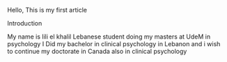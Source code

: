 Hello, 
This is my first article 

Introduction

My name is lili el khalil
Lebanese student doing my masters at UdeM in psychology
I Did my bachelor in clinical psychology in Lebanon and i wish to continue my doctorate in Canada also in clinical psychology
